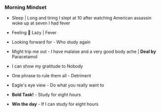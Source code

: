 
### Morning Mindset
- Sleep | Long and tiring I slept at 10 after watching American assassin woke up at seven I had fever
- Feeling 😤 Lazy | Fever

- Looking forward for - Who study again
- Might trip me out - I have malaise and a very good body ache |  **Deal by**  Paracetamol
- I can show my gratitude to Nobody

- One phrase to rule them all - Detriment
- Eagle's eye view - Do what you really want to
- **Bold Task!** - Study for eight hours
- **Win the day** - If I can study for eight hours